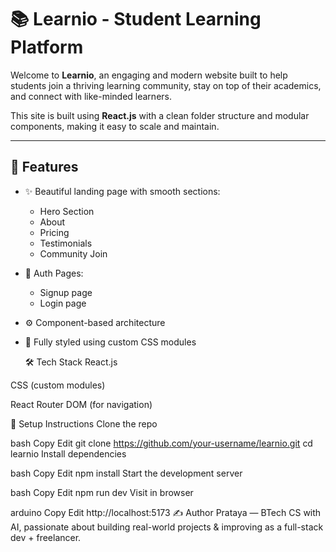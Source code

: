 # 📚 Learnio - Student Learning Platform

Welcome to **Learnio**, an engaging and modern website built to help students join a thriving learning community, stay on top of their academics, and connect with like-minded learners.

This site is built using **React.js** with a clean folder structure and modular components, making it easy to scale and maintain.

---

## 🚀 Features

- ✨ Beautiful landing page with smooth sections:
  - Hero Section
  - About
  - Pricing
  - Testimonials
  - Community Join
- 🔐 Auth Pages:
  - Signup page
  - Login page
- ⚙️ Component-based architecture
- 💅 Fully styled using custom CSS modules

  🛠️ Tech Stack
React.js

CSS (custom modules)

React Router DOM (for navigation)

🔄 Setup Instructions
Clone the repo

bash
Copy
Edit
git clone https://github.com/your-username/learnio.git
cd learnio
Install dependencies

bash
Copy
Edit
npm install
Start the development server

bash
Copy
Edit
npm run dev
Visit in browser

arduino
Copy
Edit
http://localhost:5173
✍️ Author
Prataya — BTech CS with AI, passionate about building real-world projects & improving as a full-stack dev + freelancer.


